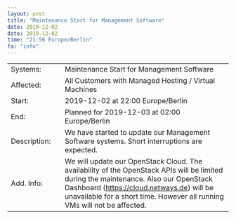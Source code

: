 ```yaml
---
layout: post
title: "Maintenance Start for Management Software"
date: 2019-12-02
date: 2019-12-02
time: "21:56 Europe/Berlin"
fa: "info"
---
```


|                   |   |                                                                      |
|-------------------|---|----------------------------------------------------------------------|
| Systems:          |   | Maintenance Start for Management Software|
| Affected:         |   | All Customers with Managed Hosting / Virtual Machines |
| Start:            |   | 2019-12-02 at 22:00 Europe/Berlin |
| End:              |   | Planned for 2019-12-03 at 02:00  Europe/Berlin |
| Description:      |   | We have started to update our Management Software systems. Short interruptions are expected. |
| Add. Info:        |   | We will update our OpenStack Cloud. The availability of the OpenStack APIs will be limited during the maintenance. Also our OpenStack Dashboard (https://cloud.netways.de) will be unavailable for a short time. However all running VMs will not be affected. |